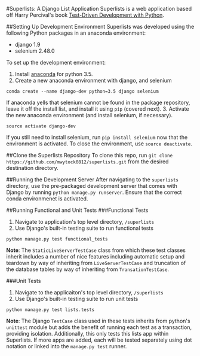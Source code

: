 #Superlists: A Django List Application
Superlists is a web application based off Harry Percival's book <a href="http://chimera.labs.oreilly.com/books/1234000000754">Test-Driven Development with Python</a>.

##Setting Up Development Environment
Superlists was developed using the following Python packages in an anaconda environment:

  * django 1.9
  * selenium 2.48.0

To set up the development environment:

  1. Install <a href="http://conda.pydata.org/docs/index.html">anaconda</a> for python 3.5.
  2. Create a new anaconda environment with django, and selenium
  ```
  conda create --name django-dev python=3.5 django selenium
  ```

  If anaconda yells that selenium cannot be found in the package repository, leave it off the install list, and install it using `pip` (covered next).
  3. Activate the new anaconda environment (and install selenium, if necessary).
  ```
  source activate django-dev
  ```

  If you still need to install selenium, run `pip install selenium` now that the environment is activated. To close the environment, use `source deactivate`.

##Clone the Superlists Repository
To clone this repo, run `git clone https://github.com/mwytock0812/superlists.git` from the desired destination directory.

##Running the Development Server
After navigating to the `superlists` directory, use the pre-packaged development server that comes with Django by running `python manage.py runserver`. Ensure that the correct conda environmenet is activated.

##Running Functional and Unit Tests
###Functional Tests
  1. Navigate to application's top level directory, `/superlists`
  2. Use Django's built-in testing suite to run functional tests
  ```
  python manage.py test functional_tests
  ```

**Note**: The `StaticLiveServerTestCase` class from which these test classes inherit includes a number of nice features including automatic setup and teardown by way of inheriting from `LiveServerTestCase` and truncation of the database tables by way of inheriting from `TransationTestCase`.

###Unit Tests
  1. Navigate to the applicaiton's top level directory, `/superlists`
  2. Use Django's built-in testing suite to run unit tests
  ```
  python manage.py test lists.tests
  ```

**Note**: The Django `TestCase` class used in these tests inherits from python's `unittest` module but adds the benefit of running each test as a transaction, providing isolation. Additionally, this only tests this lists app within Superlists. If more apps are added, each will be tested separately using dot notation or linked into the `manage.py test` runner.
